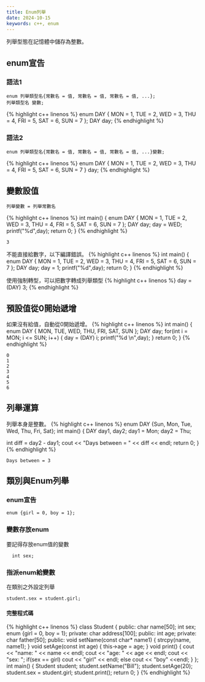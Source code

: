 ```yaml
---
title: Enum列舉
date: 2024-10-15
keywords: c++, enum 
---
```

列舉型態在記憶體中儲存為整數。
## enum宣告
### 語法1
```
enum 列舉類型名{常數名 = 值, 常數名 = 值, 常數名 = 值, ...};
列舉類型名 變數;
```
{% highlight c++ linenos %}
enum DAY {
  MON = 1, TUE = 2, WED = 3, THU = 4, FRI = 5, SAT = 6, SUN = 7
};
DAY day;
{% endhighlight %}

### 語法2
```
enum 列舉類型名{常數名 = 值, 常數名 = 值, 常數名 = 值, ...}變數;
```
{% highlight c++ linenos %}
enum DAY {
  MON = 1, TUE = 2, WED = 3, THU = 4, FRI = 5, SAT = 6, SUN = 7
} day;
{% endhighlight %}

## 變數設值
```
列舉變數 = 列舉常數名
```

{% highlight c++ linenos %}
int main() {
  enum DAY {
    MON = 1, TUE = 2, WED = 3, THU = 4, FRI = 5, SAT = 6, SUN = 7
  };
  DAY day;
  day = WED;
  printf("%d",day);
  return 0;
}
{% endhighlight %}
```
3
```

不能直接給數字，以下編譯錯誤。
{% highlight c++ linenos %}
int main() {
  enum DAY {
    MON = 1, TUE = 2, WED = 3, THU = 4, FRI = 5, SAT = 6, SUN = 7
  };
  DAY day;
  day = 1;
  printf("%d",day);
  return 0;
}
{% endhighlight %}

使用強制轉型，可以把數字轉成列舉類型
{% highlight c++ linenos %}
    day = (DAY) 3;
{% endhighlight %}

## 預設值從0開始遞增
如果沒有給值，自動從0開始遞增。
{% highlight c++ linenos %}
int main() {
  enum DAY {
    MON, TUE, WED, THU, FRI, SAT, SUN
  };
  DAY day;
  for(int i = MON; i <= SUN; i++) {
    day = (DAY) i;
    printf("%d \n",day);
  }
  return 0;
}
{% endhighlight %}
```
0 
1 
2 
3 
4 
5 
6
```

## 列舉運算
列舉本身是整數。
{% highlight c++ linenos %}
enum DAY {Sun, Mon, Tue, Wed, Thu, Fri, Sat};
int main() {
  DAY day1, day2;
  day1 = Mon;
  day2 = Thu;
  
  int diff = day2 - day1;
  cout << "Days between = " << diff << endl;
  return 0;
}  
{% endhighlight %}
```
Days between = 3
```

## 類別與Enum列舉
### enum宣告
```
enum {girl = 0, boy = 1};
```

### 變數存放enum

要記得存放enum值的變數

```
  int sex;
```

### 指派enum給變數

在類別之外設定列舉
```
student.sex = student.girl;
```

#### 完整程式碼
{% highlight c++ linenos %}
class Student {
public:
  char name[50];
  int sex;
  enum {girl = 0, boy = 1};
private:
  char address[100];
public:
  int age;
private:
  char father[50];
public:
  void setName(const char* name1) {
    strcpy(name, name1);
  }
  void setAge(const int age) {
    this->age = age;
  }
  void print() {
    cout << "name: " << name << endl;
    cout << "age: " << age << endl;
    cout << "sex: ";
    if(sex == girl)
      cout << "girl" << endl;
    else
      cout << "boy" <<endl;
  }
};
int main() {
  Student student;
  student.setName("Bill");
  student.setAge(20);
  student.sex = student.girl;
  student.print();
  return 0;
}
{% endhighlight %}

